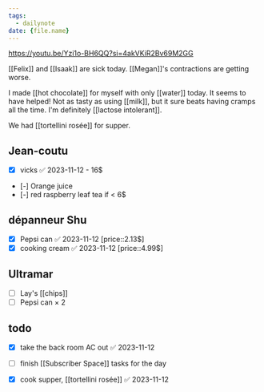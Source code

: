 ```yaml
---
tags:
  - dailynote
date: {file.name}
---
```

https://youtu.be/Yzi1o-BH6QQ?si=4akVKiR2Bv69M2GG

[[Felix]] and [[Isaak]] are sick today.
[[Megan]]'s contractions are getting worse.

I made [[hot chocolate]] for myself with only [[water]] today. It seems to have helped! Not as tasty as using [[milk]], but it sure beats having cramps all the time. I'm definitely [[lactose intolerant]]. 

We had [[tortellini rosée]] for supper.
## Jean-coutu
- [x] vicks ✅ 2023-11-12 - 16$
- [-] Orange juice
- [-] red raspberry leaf tea if < 6$

## dépanneur Shu
- [x] Pepsi can ✅ 2023-11-12 [price::2.13$]
- [x] cooking cream ✅ 2023-11-12 [price::4.99$]

## Ultramar
- [ ] Lay's [[chips]]
- [ ] Pepsi can × 2
## todo
- [x] take the back room AC out ✅ 2023-11-12
- [ ] finish [[Subscriber Space]] tasks for the day
- [x] cook supper, [[tortellini rosée]] ✅ 2023-11-12


